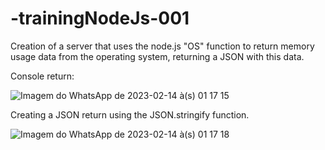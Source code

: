 # -trainingNodeJs-001
Creation of a server that uses the node.js "OS" function to return memory usage data from the operating system, returning a JSON with this data.

Console return:

![Imagem do WhatsApp de 2023-02-14 à(s) 01 17 15](https://user-images.githubusercontent.com/57869203/218916021-3318aa68-efca-45f6-b860-151cd4a5e919.jpg)

Creating a JSON return using the JSON.stringify function.

![Imagem do WhatsApp de 2023-02-14 à(s) 01 17 18](https://user-images.githubusercontent.com/57869203/218916056-ea33746e-18cf-437b-b4dc-499abe56a413.jpg)
